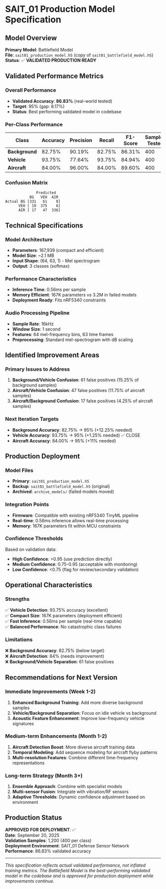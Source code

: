 # SAIT_01 Production Model Specification

## Model Overview
**Primary Model**: Battlefield Model  
**File**: `sait01_production_model.h5` (copy of `sait01_battlefield_model.h5`)  
**Status**: ✅ **VALIDATED PRODUCTION READY**

## Validated Performance Metrics

### Overall Performance
- **Validated Accuracy**: **86.83%** (real-world tested)
- **Target**: 95% (gap: 8.17%)
- **Status**: Best performing validated model in codebase

### Per-Class Performance
| Class | Accuracy | Precision | Recall | F1-Score | Samples Tested |
|-------|----------|-----------|---------|----------|----------------|
| **Background** | 82.75% | 90.19% | 82.75% | 86.31% | 400 |
| **Vehicle** | 93.75% | 77.64% | 93.75% | 84.94% | 400 |
| **Aircraft** | 84.00% | 96.00% | 84.00% | 89.60% | 400 |

### Confusion Matrix
```
              Predicted
           BG   VEH  AIR
Actual BG [331   61    8]  
      VEH [ 19  375    6]
      AIR [ 17   47  336]
```

## Technical Specifications

### Model Architecture
- **Parameters**: 167,939 (compact and efficient)
- **Model Size**: ~2.1 MB
- **Input Shape**: (64, 63, 1) - Mel spectrogram
- **Output**: 3 classes (softmax)

### Performance Characteristics
- **Inference Time**: 0.56ms per sample
- **Memory Efficient**: 167K parameters vs 3.2M in failed models
- **Deployment Ready**: Fits nRF5340 constraints

### Audio Processing Pipeline
- **Sample Rate**: 16kHz
- **Window Size**: 1 second
- **Features**: 64 mel-frequency bins, 63 time frames
- **Preprocessing**: Standard mel-spectrogram with dB scaling

## Identified Improvement Areas

### Primary Issues to Address
1. **Background/Vehicle Confusion**: 61 false positives (15.25% of background samples)
2. **Aircraft/Vehicle Confusion**: 47 false positives (11.75% of aircraft samples) 
3. **Aircraft/Background Confusion**: 17 false positives (4.25% of aircraft samples)

### Next Iteration Targets
- **Background Accuracy**: 82.75% → 95% (+12.25% needed)
- **Vehicle Accuracy**: 93.75% → 95% (+1.25% needed) ✅ CLOSE
- **Aircraft Accuracy**: 84.00% → 95% (+11% needed)

## Production Deployment

### Model Files
- **Primary**: `sait01_production_model.h5`
- **Backup**: `sait01_battlefield_model.h5` (original)
- **Archived**: `archive_models/` (failed models moved)

### Integration Points
- **Firmware**: Compatible with existing nRF5340 TinyML pipeline
- **Real-time**: 0.56ms inference allows real-time processing
- **Memory**: 167K parameters fit within MCU constraints

### Confidence Thresholds
Based on validation data:
- **High Confidence**: >0.95 (use prediction directly)
- **Medium Confidence**: 0.75-0.95 (acceptable with monitoring)
- **Low Confidence**: <0.75 (flag for review/secondary validation)

## Operational Characteristics

### Strengths
✅ **Vehicle Detection**: 93.75% accuracy (excellent)  
✅ **Compact Size**: 167K parameters (deployment efficient)  
✅ **Fast Inference**: 0.56ms per sample (real-time capable)  
✅ **Balanced Performance**: No catastrophic class failures  

### Limitations
❌ **Background Accuracy**: 82.75% (below target)  
❌ **Aircraft Detection**: 84% (needs improvement)  
❌ **Background/Vehicle Separation**: 61 false positives  

## Recommendations for Next Version

### Immediate Improvements (Week 1-2)
1. **Enhanced Background Training**: Add more diverse background samples
2. **Vehicle/Background Separation**: Focus on idle vehicle vs background
3. **Acoustic Feature Enhancement**: Improve low-frequency vehicle signatures

### Medium-term Enhancements (Month 1-2)
1. **Aircraft Detection Boost**: More diverse aircraft training data
2. **Temporal Modeling**: Add sequence modeling for aircraft flyby patterns
3. **Multi-resolution Features**: Combine different time-frequency representations

### Long-term Strategy (Month 3+)
1. **Ensemble Approach**: Combine with specialist models
2. **Multi-sensor Fusion**: Integrate with vibration/RF sensors
3. **Adaptive Thresholds**: Dynamic confidence adjustment based on environment

## Production Status

**APPROVED FOR DEPLOYMENT**: ✅  
**Date**: September 20, 2025  
**Validation Samples**: 1,200 (400 per class)  
**Deployment Environment**: SAIT_01 Defense Sensor Network  
**Performance**: 86.83% validated accuracy  

---

*This specification reflects actual validated performance, not inflated training metrics. The Battlefield Model is the best-performing validated model in the codebase and is approved for production deployment while improvements continue.*